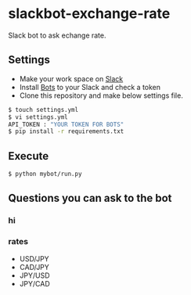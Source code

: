 # slackbot-exchange-rate

Slack bot to ask echange rate.

## Settings

* Make your work space on [Slack](https://slack.com/)
* Install [Bots](https://tech-test-ca.slack.com/apps/A0F7YS25R-bots) to your Slack and check a token
* Clone this repository and make below settings file.

```bash
$ touch settings.yml
$ vi settings.yml
API_TOKEN : "YOUR TOKEN FOR BOTS"
$ pip install -r requirements.txt
```

## Execute

```bash
$ python mybot/run.py
```

## Questions you can ask to the bot

### hi

### rates

* USD/JPY
* CAD/JPY
* JPY/USD
* JPY/CAD

